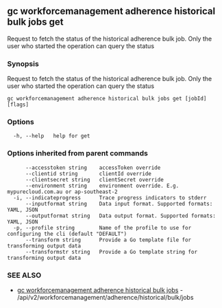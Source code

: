 ## gc workforcemanagement adherence historical bulk jobs get

Request to fetch the status of the historical adherence bulk job. Only the user who started the operation can query the status

### Synopsis

Request to fetch the status of the historical adherence bulk job. Only the user who started the operation can query the status

```
gc workforcemanagement adherence historical bulk jobs get [jobId] [flags]
```

### Options

```
  -h, --help   help for get
```

### Options inherited from parent commands

```
      --accesstoken string    accessToken override
      --clientid string       clientId override
      --clientsecret string   clientSecret override
      --environment string    environment override. E.g. mypurecloud.com.au or ap-southeast-2
  -i, --indicateprogress      Trace progress indicators to stderr
      --inputformat string    Data input format. Supported formats: YAML, JSON
      --outputformat string   Data output format. Supported formats: YAML, JSON
  -p, --profile string        Name of the profile to use for configuring the cli (default "DEFAULT")
      --transform string      Provide a Go template file for transforming output data
      --transformstr string   Provide a Go template string for transforming output data
```

### SEE ALSO

* [gc workforcemanagement adherence historical bulk jobs](gc_workforcemanagement_adherence_historical_bulk_jobs.html)	 - /api/v2/workforcemanagement/adherence/historical/bulk/jobs


